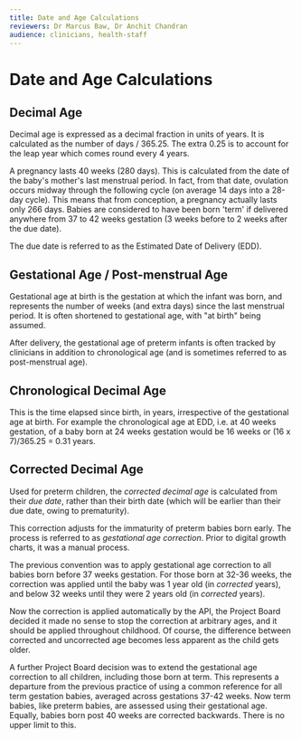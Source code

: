 ```yaml
---
title: Date and Age Calculations
reviewers: Dr Marcus Baw, Dr Anchit Chandran
audience: clinicians, health-staff
---
```


# Date and Age Calculations

## Decimal Age

Decimal age is expressed as a decimal fraction in units of years. It is calculated as the number of days / 365.25. The extra 0.25 is to account for the leap year which comes round every 4 years.

A pregnancy lasts 40 weeks (280 days). This is calculated from the date of the baby's mother's last menstrual period. In fact, from that date, ovulation occurs midway through the following cycle (on average 14 days into a 28-day cycle). This means that from conception, a pregnancy actually lasts only 266 days. Babies are considered to have been born 'term' if delivered anywhere from 37 to 42 weeks gestation (3 weeks before to 2 weeks after the due date).

The due date is referred to as the Estimated Date of Delivery (EDD).

## Gestational Age / Post-menstrual Age

Gestational age at birth is the gestation at which the infant was born, and represents the number of weeks (and extra days) since the last menstrual period. It is often shortened to gestational age, with "at birth" being assumed.

After delivery, the gestational age of preterm infants is often tracked by clinicians in addition to chronological age (and is sometimes referred to as post-menstrual age).

## Chronological Decimal Age

This is the time elapsed since birth, in years, irrespective of the gestational age at birth. For example the chronological age at EDD, i.e. at 40 weeks gestation, of a baby born at 24 weeks gestation would be 16 weeks or (16 x 7)/365.25 = 0.31 years.

## Corrected Decimal Age

Used for preterm children, the *corrected decimal age* is calculated from their *due date*, rather than their birth date (which will be earlier than their due date, owing to prematurity).

This correction adjusts for the immaturity of preterm babies born early. The process is referred to as *gestational age correction*. Prior to digital growth charts, it was a manual process.

The previous convention was to apply gestational age correction to all babies born before 37 weeks gestation. For those born at 32-36 weeks, the correction was applied until the baby was 1 year old (in _corrected_ years), and below 32 weeks until they were 2 years old (in _corrected_ years).

Now the correction is applied automatically by the API, the Project Board decided it made no sense to stop the correction at arbitrary ages, and it should be applied throughout childhood. Of course, the difference between corrected and uncorrected age becomes less apparent as the child gets older.

A further Project Board decision was to extend the gestational age correction to all children, including those born at term. This represents a departure from the previous practice of using a common reference for all term gestation babies, averaged across gestations 37-42 weeks. Now term babies, like preterm babies, are assessed using their gestational age. Equally, babies born post 40 weeks are corrected backwards. There is no upper limit to this.
